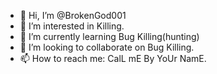 - 👋 Hi, I’m @BrokenGod001
- 👀 I’m interested in Killing.
- 🌱 I’m currently learning Bug Killing(hunting)
- 💞️ I’m looking to collaborate on Bug Killing.
- 📫 How to reach me: CalL mE By YoUr NamE.

<!---
BrokenGod001/BrokenGod001 is a ✨ special ✨ repository because its `README.md` (this file) appears on your GitHub profile.
You can click the Preview link to take a look at your changes.
--->
